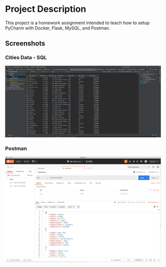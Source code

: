 # Project Description
This project is a homework assignment intended to teach how to setup PyCharm with Docker, Flask, MySQL, and Postman.

## Screenshots

### Cities Data - SQL
![citiesData](screenshots/citiesData.png)

### Postman
![Postman](screenshots/Postman.png)